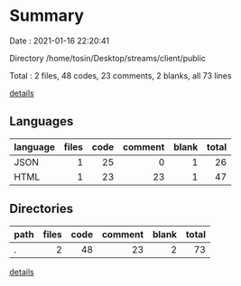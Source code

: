 # Summary

Date : 2021-01-16 22:20:41

Directory /home/tosin/Desktop/streams/client/public

Total : 2 files,  48 codes, 23 comments, 2 blanks, all 73 lines

[details](details.md)

## Languages
| language | files | code | comment | blank | total |
| :--- | ---: | ---: | ---: | ---: | ---: |
| JSON | 1 | 25 | 0 | 1 | 26 |
| HTML | 1 | 23 | 23 | 1 | 47 |

## Directories
| path | files | code | comment | blank | total |
| :--- | ---: | ---: | ---: | ---: | ---: |
| . | 2 | 48 | 23 | 2 | 73 |

[details](details.md)